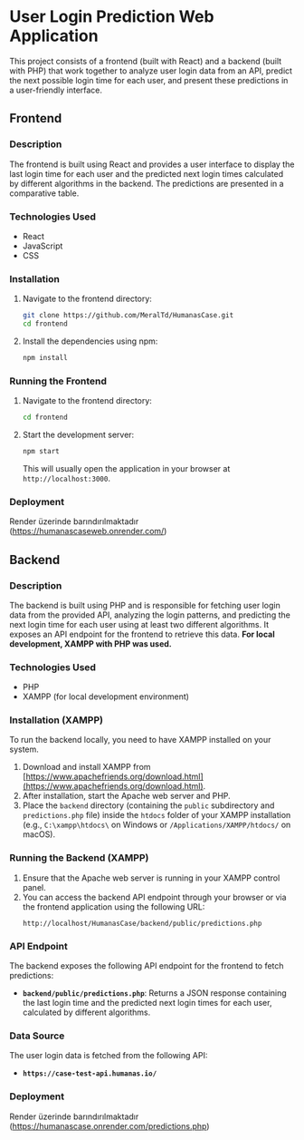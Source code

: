 # User Login Prediction Web Application

This project consists of a frontend (built with React) and a backend (built with PHP) that work together to analyze user login data from an API, predict the next possible login time for each user, and present these predictions in a user-friendly interface.


## Frontend

### Description

The frontend is built using React and provides a user interface to display the last login time for each user and the predicted next login times calculated by different algorithms in the backend. The predictions are presented in a comparative table.

### Technologies Used

- React
- JavaScript
- CSS

### Installation

1.  Navigate to the frontend directory:
    ```bash
    git clone https://github.com/MeralTd/HumanasCase.git
    cd frontend
    ```
2.  Install the dependencies using npm:
    ```bash
    npm install
    ```

### Running the Frontend

1.  Navigate to the frontend directory:
    ```bash
    cd frontend
    ```
2.  Start the development server:
    ```bash
    npm start
    ```
    This will usually open the application in your browser at `http://localhost:3000`.

### Deployment

  Render üzerinde barındırılmaktadır (https://humanascaseweb.onrender.com/)
  
## Backend

### Description

The backend is built using PHP and is responsible for fetching user login data from the provided API, analyzing the login patterns, and predicting the next login time for each user using at least two different algorithms. It exposes an API endpoint for the frontend to retrieve this data. **For local development, XAMPP with PHP was used.**

### Technologies Used

- PHP
- XAMPP (for local development environment)

### Installation (XAMPP)

To run the backend locally, you need to have XAMPP installed on your system.

1.  Download and install XAMPP from [https://www.apachefriends.org/download.html](https://www.apachefriends.org/download.html).
2.  After installation, start the Apache web server and PHP.
3.  Place the `backend` directory (containing the `public` subdirectory and `predictions.php` file) inside the `htdocs` folder of your XAMPP installation (e.g., `C:\xampp\htdocs\` on Windows or `/Applications/XAMPP/htdocs/` on macOS).

### Running the Backend (XAMPP)

1.  Ensure that the Apache web server is running in your XAMPP control panel.
2.  You can access the backend API endpoint through your browser or via the frontend application using the following URL:
    ```
    http://localhost/HumanasCase/backend/public/predictions.php
    ```

### API Endpoint

The backend exposes the following API endpoint for the frontend to fetch predictions:

- **`backend/public/predictions.php`**: Returns a JSON response containing the last login time and the predicted next login times for each user, calculated by different algorithms.

### Data Source

The user login data is fetched from the following API:

- **`https://case-test-api.humanas.io/`**
  
### Deployment

  Render üzerinde barındırılmaktadır (https://humanascase.onrender.com/predictions.php)

